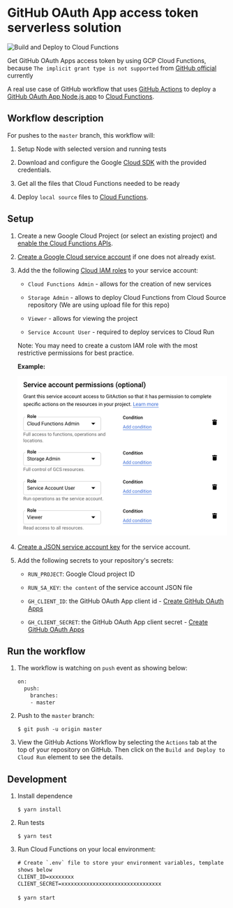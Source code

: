 # GitHub OAuth App access token serverless solution 

![Build and Deploy to Cloud Functions](https://github.com/gitaction/oauth-access-token-github-gcp-cloud-functions/workflows/Build%20and%20Deploy%20to%20Cloud%20Functions/badge.svg)

Get GitHub OAuth Apps access token by using GCP Cloud Functions, because `The implicit grant type is not supported` 
from [GitHub official][authorizing-oauth-apps] currently 

A real use case of GitHub workflow that uses [GitHub Actions][actions] to deploy a
[GitHub OAuth App Node.js app](index.js) to [Cloud Functions][cloud-functions].

## Workflow description

For pushes to the `master` branch, this workflow will:

1.  Setup Node with selected version and running tests
    
1.  Download and configure the Google [Cloud SDK][sdk] with the provided credentials.

1.  Get all the files that Cloud Functions needed to be ready

1.  Deploy `local source` files to [Cloud Functions][cloud-functions].

## Setup

1.  Create a new Google Cloud Project (or select an existing project) and
    [enable the Cloud Functions APIs](https://console.cloud.google.com/flows/enableapi?apiid=cloudfunctions.googleapis.com).

1.  [Create a Google Cloud service account][create-sa] if one does not already
    exist.

1.  Add the the following [Cloud IAM roles][roles] to your service account:

    - `Cloud Functions Admin` - allows for the creation of new services

    - `Storage Admin` - allows to deploy Cloud Functions from Cloud Source repository (We are using upload file for this repo)

    - `Viewer` - allows for viewing the project

    - `Service Account User` -  required to deploy services to Cloud Run

    Note: You may need to create a custom IAM role with the most restrictive permissions for best practice.

    **Example:**

    ![Account Service Permission](assets/gcp-functions-permission.png)

1.  [Create a JSON service account key][create-key] for the service account.

1.  Add the following secrets to your repository's secrets:

    - `RUN_PROJECT`: Google Cloud project ID

    - `RUN_SA_KEY`: `the content` of the service account JSON file
    
    - `GH_CLIENT_ID`: the GitHub OAuth App client id - [Create GitHub OAuth Apps][github-oauth-apps]
    
    - `GH_CLIENT_SECRET`: the GitHub OAuth App client secret - [Create GitHub OAuth Apps][github-oauth-apps]

## Run the workflow

1.  The workflow is watching on `push` event as showing below:

    ```shell script
    on:
      push:
        branches:
        - master
    ```

1.  Push to the `master` branch:

    ```shell script
    $ git push -u origin master
    ```

1.  View the GitHub Actions Workflow by selecting the `Actions` tab at the top
    of your repository on GitHub. Then click on the `Build and Deploy to Cloud
    Run` element to see the details.

## Development

1.  Install dependence

    ```shell script
    $ yarn install
    ```
    
1.  Run tests

    ```shell script
    $ yarn test
    ```

1.  Run Cloud Functions on your local environment:

    ```shell script
    # Create `.env` file to store your environment variables, template shows below
    CLIENT_ID=xxxxxxxx
    CLIENT_SECRET=xxxxxxxxxxxxxxxxxxxxxxxxxxxxxxxx
    
    $ yarn start
    ```
   
[actions]: https://help.github.com/en/categories/automating-your-workflow-with-github-actions
[cloud-functions]: https://cloud.google.com/functions
[create-sa]: https://cloud.google.com/iam/docs/creating-managing-service-accounts
[create-key]: https://cloud.google.com/iam/docs/creating-managing-service-account-keys
[sdk]: https://cloud.google.com/sdk
[secrets]: https://help.github.com/en/actions/automating-your-workflow-with-github-actions/creating-and-using-encrypted-secrets
[roles]: https://cloud.google.com/iam/docs/granting-roles-to-service-accounts#granting_access_to_a_service_account_for_a_resource
[github-oauth-apps]: https://developer.github.com/apps/building-oauth-apps/
[authorizing-oauth-apps]: https://developer.github.com/apps/building-oauth-apps/authorizing-oauth-apps/
